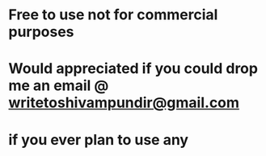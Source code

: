 # Free to use not for commercial purposes
# Would appreciated if you could drop me an email @ writetoshivampundir@gmail.com 
# if you ever plan to use any
